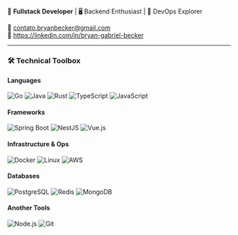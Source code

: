 🔭 **Fullstack Developer** | 🖥️ Backend Enthusiast | 🐳 DevOps Explorer

📧 contato.bryanbecker@gmail.com <br>
💼 https://linkedin.com/in/bryan-gabriel-becker

---

### 🛠️ Technical Toolbox

#### Languages
![Go](https://img.shields.io/badge/-Go-00ADD8?style=flat&logo=go)
![Java](https://img.shields.io/badge/-Java-007396?style=flat&logo=openjdk&logoColor=white)
![Rust](https://img.shields.io/badge/-Rust-000000?style=flat&logo=rust)
![TypeScript](https://img.shields.io/badge/-TypeScript-3178C6?style=flat&logo=typescript&logoColor=white)
![JavaScript](https://img.shields.io/badge/-JavaScript-F7DF1E?style=flat&logo=javascript&logoColor=black)

#### Frameworks
![Spring Boot](https://img.shields.io/badge/-Spring_Boot-6DB33F?style=flat&logo=springboot&logoColor=white)
![NestJS](https://img.shields.io/badge/-NestJS-E0234E?style=flat&logo=nestjs&logoColor=white)
![Vue.js](https://img.shields.io/badge/-Vue.js-4FC08D?style=flat&logo=vuedotjs&logoColor=white)

#### Infrastructure & Ops
![Docker](https://img.shields.io/badge/-Docker-2496ED?style=flat&logo=docker&logoColor=white)
![Linux](https://img.shields.io/badge/-Linux-FCC624?style=flat&logo=linux&logoColor=black)
![AWS](https://img.shields.io/badge/-AWS-232F3E?style=flat&logo=amazonaws)

#### Databases
![PostgreSQL](https://img.shields.io/badge/-PostgreSQL-4169E1?style=flat&logo=postgresql&logoColor=white)
![Redis](https://img.shields.io/badge/-Redis-DC382D?style=flat&logo=redis&logoColor=white)
![MongoDB](https://img.shields.io/badge/-MongoDB-47A248?style=flat&logo=mongodb&logoColor=white)

#### Another Tools
![Node.js](https://img.shields.io/badge/-Node.js-339933?style=flat&logo=nodedotjs&logoColor=white)
![Git](https://img.shields.io/badge/-Git-F05032?style=flat&logo=git&logoColor=white)
